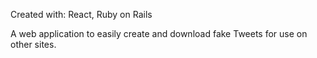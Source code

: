 Created with: React, Ruby on Rails

A web application to easily create and download fake Tweets for use on other sites.
